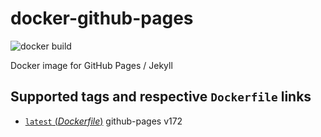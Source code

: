 # docker-github-pages
![docker build](https://img.shields.io/docker/automated/robertwtucker/github-pages.svg)

Docker image for GitHub Pages / Jekyll

## Supported tags and respective `Dockerfile` links

* [`latest` (*Dockerfile*)](https://github.com/robertwtucker/docker-github-pages/blob/master/Dockerfile) github-pages v172
